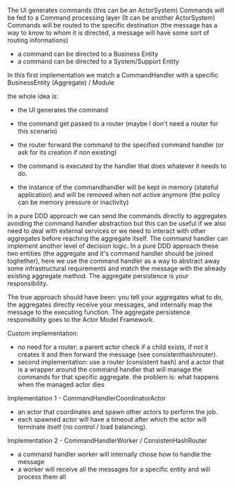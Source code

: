 ﻿The UI generates commands (this can be an ActorSystem)
Commands will be fed to a Command processing layer (It can be another ActorSystem)
Commands will be routed to the specific destination (the message has a way to know to whom it is directed, a message will have some sort of routing informations)
- a command can be directed to a Business Entity
- a command can be directed to a System/Support Entity

In this first implementation we match a CommandHandler with a specific BusinessEntity (Aggregate) / Module

the whole idea is:
- the UI generates the command
- the command get passed to a router (maybe I don't need a router for this scenario)
- the router forward the command to the specified command handler (or ask for its creation if non existing)
- the command is executed by the handler that does whatever it needs to do.

- the instance of the commandhandler will be kept in memory (stateful application) and will be removed when not active anymore
  (the policy can be memory pressure or inactivity)

In a pure DDD approach we can send the commands directly to aggregates avoiding the command handler abstraction
but this can be useful if we also need to deal with external services or we need to interact with other aggregates
before reaching the aggregate itself. The command handler can implement another level of decision logic.
In a pure DDD approach these two entities (the aggregate and it's command handler should be joined toghether), here we use the 
command handler as a way to abstract away some infrastructural requirements and match the message with the already 
existing aggregate method.
The aggregate persistence is your responsibility.

The true approach should have been: you tell your aggregates what to do, the aggregates directly receive your messages, and
internally map the message to the executing function.
The aggregate persistence responsibility goes to the Actor Model Framework.

Custom implementation:
- no need for a router: a parent actor check if a child exists, if not it creates it and then forward the message (see consistenthashrouter).
- second implementation: use a router (consistent hash) and a actor that is a wrapper around the command handler that will manage the commands for that specific aggregate.
                         the problem is: what happens when the managed actor dies


Implementation 1 - CommandHandlerCoordinatorActor
- an actor that coordinates and spawn other actors to perform the job.
- each spawned actor will have a timeout after which the actor will terminate itself (no control / load balancing).

Implementation 2 - CommandHandlerWorker / ConsistenHashRouter
- a command handler worker will internally chose how to handle the message
- a worker will receive all the messages for a specific entity and will process them all
